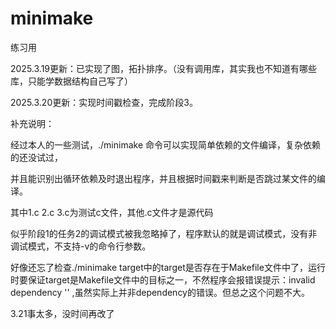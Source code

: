 # minimake
练习用

2025.3.19更新：已实现了图，拓扑排序。（没有调用库，其实我也不知道有哪些库，只能学数据结构自己写了）

2025.3.20更新：实现时间戳检查，完成阶段3。

补充说明：

经过本人的一些测试，./minimake <target> 命令可以实现简单依赖的文件编译，复杂依赖的还没试过，

并且能识别出循环依赖及时退出程序，并且根据时间戳来判断是否跳过某文件的编译。

其中1.c 2.c 3.c为测试c文件，其他.c文件才是源代码

似乎阶段1的任务2的调试模式被我忽略掉了，程序默认的就是调试模式，没有非调试模式，不支持-v的命令行参数。

好像还忘了检查./minimake target中的target是否存在于Makefile文件中了，运行时要保证target是Makefile文件中的目标之一，不然程序会报错误提示：invalid dependency '' ,虽然实际上并非dependency的错误。但总之这个问题不大。

3.21事太多，没时间再改了

